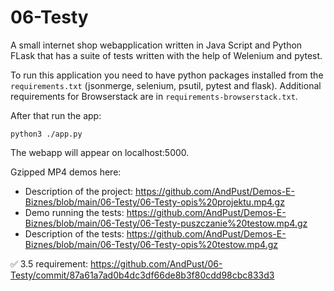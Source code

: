 # 06-Testy

A small internet shop webapplication written in Java Script and Python FLask that has a suite of tests written with the help of Welenium and pytest.

To run this application you need to have python packages installed from the `requirements.txt` (jsonmerge, selenium, psutil, pytest and flask). Additional requirements for Browserstack are in `requirements-browserstack.txt`.

After that run the app:

`python3 ./app.py`

The webapp will appear on localhost:5000.

Gzipped MP4 demos here:
* Description of the project: https://github.com/AndPust/Demos-E-Biznes/blob/main/06-Testy/06-Testy-opis%20projektu.mp4.gz
* Demo running the tests: https://github.com/AndPust/Demos-E-Biznes/blob/main/06-Testy/06-Testy-puszczanie%20testow.mp4.gz
* Description of the tests: https://github.com/AndPust/Demos-E-Biznes/blob/main/06-Testy/06-Testy-opis%20testow.mp4.gz

✅ 3.5 requirement: https://github.com/AndPust/06-Testy/commit/87a61a7ad0b4dc3df66de8b3f80cdd98cbc833d3